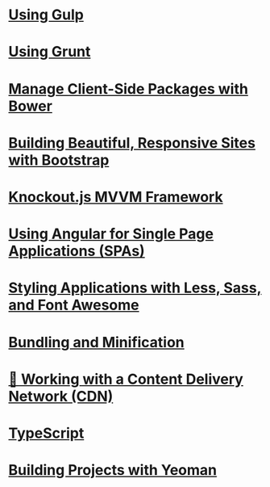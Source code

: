 # [Using Gulp](using-gulp.md)
# [Using Grunt](using-grunt.md)
# [Manage Client-Side Packages with Bower](bower.md)
# [Building Beautiful, Responsive Sites with Bootstrap](bootstrap.md)
# [Knockout.js MVVM Framework](knockout.md)
# [Using Angular for Single Page Applications (SPAs)](angular.md)
# [Styling Applications with Less, Sass, and Font Awesome](less-sass-fa.md)
# [Bundling and Minification](bundling-and-minification.md)
# [🔧 Working with a Content Delivery Network (CDN)](cdn.md)
# [TypeScript](https://www.typescriptlang.org/docs/handbook/asp-net-core.html)
# [Building Projects with Yeoman](yeoman.md)